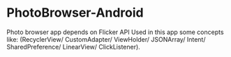 # PhotoBrowser-Android
 Photo browser app depends on Flicker API
Used in this app some concepts like:
(RecyclerView/ CustomAdapter/ ViewHolder/ JSONArray/ Intent/ SharedPreference/ LinearView/ ClickListener).
